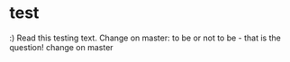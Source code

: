 # test

:)
Read this testing text.
Change on master: to be or not to be - that is the question!
change on master